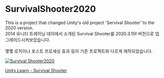 # SurvivalShooter2020
This is a project that changed Unity's old project 'Servival Shooter' to the 2020 version.<br>
2014 유니티 트레이닝 데이에서 소개된 Survival Shooter를 2020.3.15f 버전으로 업그레이드시켜보았습니다.
<br><br>
몇몇 로직이나 포스트 프로세싱 효과 등이 기존 프로젝트와 다르게 제작되었습니다.

[![Survival Shooter2020](http://img.youtube.com/vi/GueFCKIL8oI/0.jpg)](https://www.youtube.com/watch?v=GueFCKIL8oI) 


<a href="https://learn.unity.com/project/survival-shooter-tutorial">Unity Learn - Survival Shooter</a>